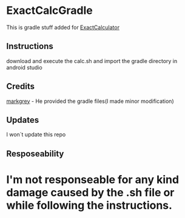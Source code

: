 # ExactCalcGradle

This is gradle stuff added for [ExactCalculator](https://github.com/LineageOS/android_packages_apps_ExactCalculator)

Instructions
------------

download and execute the calc.sh and import the gradle directory in android studio

Credits
-------

[markgrey](https://github.com/markgray/ExactCalculator) - He provided the gradle files(I made minor modification)

Updates
-------

I won´t update this repo

Resposeability
--------------
I'm not responseable for any kind damage caused by the .sh file or while following the instructions.
===============================================================================================================
